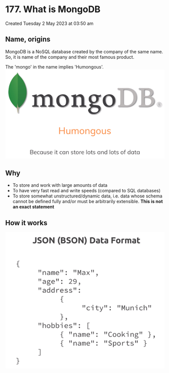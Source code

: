 # 177. What is MongoDB
Created Tuesday 2 May 2023 at 03:50 am

## Name, origins
MongoDB is a NoSQL database created by the company of the same name. So, it is name of the company and their most famous product.

The 'mongo' in the name implies 'Humongous'.
![](/assets/177_What_is_MongoDB-image-1.png)

## Why
- To store and work with large amounts of data
- To have very fast read and write speeds (compared to SQL databases)
- To store somewhat unstructured/dynamic data, i.e. data whose schema cannot be defined fully and/or must be arbitrarily extensible. **This is not an exact statement**


## How it works
![](/assets/177_What_is_MongoDB-image-2.png)